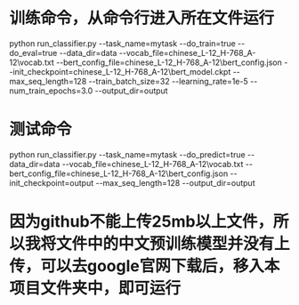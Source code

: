 # 训练命令，从命令行进入所在文件运行
python run_classifier.py --task_name=mytask --do_train=true --do_eval=true --data_dir=data --vocab_file=chinese_L-12_H-768_A-12\vocab.txt --bert_config_file=chinese_L-12_H-768_A-12\bert_config.json --init_checkpoint=chinese_L-12_H-768_A-12\bert_model.ckpt --max_seq_length=128 --train_batch_size=32 --learning_rate=1e-5 --num_train_epochs=3.0 --output_dir=output
# 测试命令
python run_classifier.py --task_name=mytask --do_predict=true --data_dir=data --vocab_file=chinese_L-12_H-768_A-12\vocab.txt --bert_config_file=chinese_L-12_H-768_A-12\bert_config.json --init_checkpoint=output --max_seq_length=128 --output_dir=output
# 因为github不能上传25mb以上文件，所以我将文件中的中文预训练模型并没有上传，可以去google官网下载后，移入本项目文件夹中，即可运行
